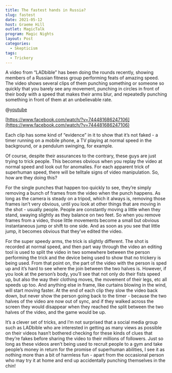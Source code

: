```yaml
---
title: The fastest hands in Russia?
slug: fastest
date: 2021-05-12
host: Graeme Hill
outlet: MagicTalk
program: Magic Nights
layout: Post
categories:
  - Skepticism
tags:
  - Trickery
---
```


A video from “LADbible” has been doing the rounds recently, showing members of a Russian fitness group performing feats of amazing speed. The video shows several clips of them punching something or someone so quickly that you barely see any movement, punching in circles in front of their body with a speed that makes their arms blur, and repeatedly punching something in front of them at an unbelievable rate.

<!-- more -->

@[youtube](https://youtu.be/sxOOnVTTWUs)

[https://www.facebook.com/watch/?v=744481686247106](https://www.facebook.com/watch/?v=744481686247106)

Each clip has some kind of “evidence” in it to show that it’s not faked - a timer running on a mobile phone, a TV playing at normal speed in the background, or a pendulum swinging, for example.

Of course, despite their assurances to the contrary, these guys are just trying to trick people. This becomes obvious when you replay the video at normal speed and look out for anomalies. For each apparent trick of superhuman speed, there will be telltale signs of video manipulation. So, how are they doing this?

For the single punches that happen too quickly to see, they’re simply removing a bunch of frames from the video when the punch happens. As long as the camera is steady on a tripod, which it always is, removing those frames isn’t very obvious, until you look at other things that are moving in the shot - usually people. People are constantly moving a little when they stand, swaying slightly as they balance on two feet. So when you remove frames from a video, those little movements become a small but obvious instantaneous jump or shift to one side. And as soon as you see that little jump, it becomes obvious that they’ve edited the video.

For the super speedy arms, the trick is slightly different. The shot is recorded at normal speed, and then part way through the video an editing tool is used to split the video in two somewhere between the person performing the trick and the device being used to show that no trickery is being used. From that point on, the part of the video with the person is sped up and it’s hard to see where the join between the two halves is. However, if you look at the person’s body, you’ll see that not only do their fists speed up, but also the way their clothing moves, the movement of their legs, etc all speeds up too. And anything else in frame, like curtains blowing in the wind, will start moving faster. At the end of each clip they slow the video back down, but never show the person going back to the timer - because the two halves of the video are now out of sync, and if they walked across the screen they would disappear when they reached the split between the two halves of the video, and the game would be up.

It’s a clever set of tricks, and I’m not surprised that a social media group such as LADbible who are interested in getting as many views as possible on their videos hasn’t bothered checking for these kinds of clues that they’re fakes before sharing the video to their millions of followers. Just so long as these videos aren’t being used to recruit people to a gym and take people’s money in return for the promise of superhuman abilities, I see it as nothing more than a bit of harmless fun - apart from the occasional person who may try it at home and end up accidentally punching themselves in the chin!
